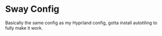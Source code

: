 # Sway Config

Basically the same config as my Hyprland config, gotta install autotiling to fully make it work.
